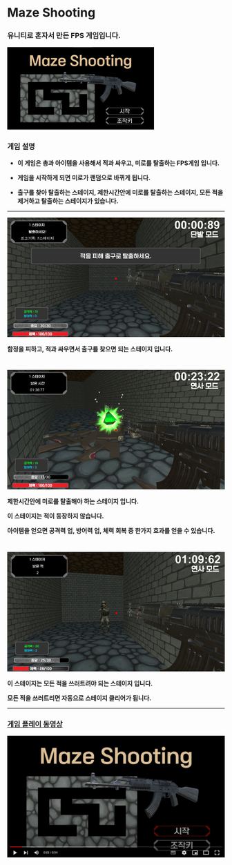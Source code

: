 # Maze Shooting
### 유니티로 혼자서 만든 FPS 게임입니다.

![screenshot1](./img/1.png)

### 게임 설명

- **이 게임은 총과 아이템을 사용해서 적과 싸우고, 미로를 탈출하는 FPS게임 입니다.**

- **게임을 시작하게 되면 미로가 랜덤으로 바뀌게 됩니다.**

- **출구를 찾아 탈출하는 스테이지, 제한시간안에 미로를 탈출하는 스테이지, 모든 적을 제거하고 탈출하는 스테이지가 있습니다.**

---

![screenshot2](./img/2.png)

**함정을 피하고, 적과 싸우면서 출구를 찾으면 되는 스테이지 입니다.**
# 

![screenshot3](./img/3.png)

**제한시간안에 미로를 탈출해야 하는 스테이지 입니다.**

**이 스테이지는 적이 등장하지 않습니다.**

**아이템을 얻으면 공격력 업, 방어력 업, 체력 회복 중 한가지 효과를 얻을 수 있습니다.**
# 

![screenshot4](./img/4.png)

**이 스테이지는 모든 적을 쓰러트려야 되는 스테이지 입니다.**

**모든 적을 쓰러트리면 자동으로 스테이지 클리어가 됩니다.**

---

### [게임 플레이 동영상](https://www.youtube.com/watch?v=sxCOVBZ1EXU)
[![Maze Shooting](./img/5.png)](https://www.youtube.com/watch?v=sxCOVBZ1EXU?t=0s "Maze Shooting")
